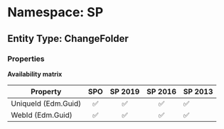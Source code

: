 # Namespace: SP

## Entity Type: ChangeFolder

### Properties

**Availability matrix**

Property | SPO | SP 2019 | SP 2016 | SP 2013
----------|:---:|:-------:|:-------:|:-------
UniqueId (Edm.Guid) | ✅ | ✅ | ✅ | ✅
WebId (Edm.Guid) | ✅ | ✅ | ✅ | ✅

